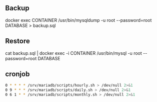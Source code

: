 
## Backup
docker exec CONTAINER /usr/bin/mysqldump -u root --password=root DATABASE > backup.sql

## Restore
cat backup.sql | docker exec -i CONTAINER /usr/bin/mysql -u root --password=root DATABASE

## cronjob
```bash
0 * * * * /srv/mariadb/scripts/hourly.sh > /dev/null 2>&1
0 9 * * * /srv/mariadb/scripts/daily.sh > /dev/null 2>&1
0 6 1 * * /srv/mariadb/scripts/monthly.sh > /dev/null 2>&1
```